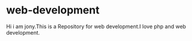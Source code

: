 # web-development
Hi i am jony.This is a Repository for web development.I love php and web development.
